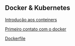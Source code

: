 ## Docker & Kubernetes

[Introdução aos conteiners](/14dockerekubernetes/introducaoaoscontainers/README.md)

[Primeiro contato com o docker](/14dockerekubernetes/primeirocontatocomodocker/README.md)

[Dockerfile](/14dockerekubernetes/dockerfile/README.md)